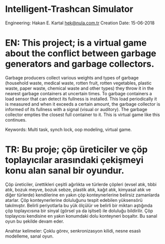 # Intelligent-Trashcan Simulator

Engineering: Hakan E. Kartal <hek@nula.com.tr>
Creation Date: 15-06-2018

# EN: This project; is a virtual game about the conflict between garbage generators and garbage collectors.
Garbage producers collect various weights and types of garbage (household waste, medical waste, rotten fruit, 
rotten vegetables, plastic waste, paper waste, chemical  waste and other types) they throw it in the  nearest
garbage containers at uncertain times. To garbage containers a load sensor that can detect its fullness is 
installed. This load periodically it is measured and  when it exceeds a certain amount, the garbage collector 
is informed of its fullness with a signal (visual or auditory). The garbage collector empties the closest full
container to it. This is virtual game like this continues.

Keywords: Multi task, synch lock, oop modeling, virtual game.

# TR: Bu proje; çöp üreticiler ve çöp toplayıcılar arasındaki çekişmeyi konu alan sanal bir oyundur. 
Çöp üreticiler, ürettikleri çeşitli ağırlıkta ve türlerde çöpleri (evsel atık, tıbbi atık, bozuk meyve, 
bozuk sebze, plastik atık, kağıt atık, kimyasal atık ve diğer türlerde) kendilerine en yakın çöp konteynerlerine
belirsiz zamanlarda atarlar. Çöp konteynerlerine doluluğunu tespit edebilen yüksensörü takılmıştır. Belirli
periyotlarla bu yük ölçülür ve  belirli  bir  miktarı  aştığında  çöp  toplayıcısına bir sinyal (görsel ya da işitsel)
ile doluluğu bildirilir. Çöp toplayıcısı kendisine en yakın konumdaki dolu konteyneri boşaltır. 
Bu sanal oyun bu şekilde devam eder.

Anahtar kelimeler: Çoklu görev, senkronizasyon kilidi, nesne esaslı modelleme, sanal oyun.
